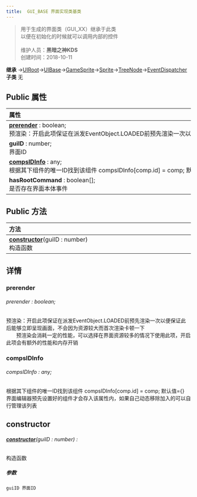 ```yaml
---
title:  GUI_BASE 界面实现类基类
---
```

>用于生成的界面类（GUI_XX）继承于此类<br>以便在初始化的时候就可以调用内部的控件<br><br>
>维护人员：**黑暗之神KDS**  
>创建时间：2018-10-11

**继承**  →[UIRoot](/zh_hans/library/2d/client/ui/uiroot)→[UIBase](/zh_hans/library/2d/client/ui/uibase)→[GameSprite](/zh_hans/library/2d/client/gamesprite)→[Sprite](/zh_hans/library/2d/client/lib/sprite)→[TreeNode](/zh_hans/library/2d/client/lib/treenode)→[EventDispatcher](/zh_hans/library/2d/client/lib/eventdispatcher)<br>
**子类**  无<br>
## **Public 属性**
| <div style="width:1000px;text-align:left">属性</div>                                                                                                                 |
| -------------------------------------------------------------------------------------------------------------------------------------------------------------------- |
| **[prerender](#prerender)** : boolean;<br>预渲染：开启此项保证在派发EventObject.LOADED前预先渲染一次以便保证此后能够立即呈现画面，不会因为资源较大而首次渲染卡顿一下 |
| **guiID** : number;<br>界面ID                                                                                                                                        |
| **[compsIDInfo](#compsidinfo)** : any;<br>根据其下组件的唯一ID找到该组件 compsIDInfo[comp.id] = comp; 默认值={}                                                      |
| **hasRootCommand** : boolean[];<br>是否存在界面本体事件                                                                                                              |

## Public 方法
| <div style="width:1000px;text-align:left" >方法</div>       |
| ----------------------------------------------------------- |
| **[constructor](#constructor)**(guiID : number)<br>构造函数 |

## 详情

### prerender
###### prerender : boolean;
预渲染：开启此项保证在派发EventObject.LOADED前预先渲染一次以便保证此后能够立即呈现画面，不会因为资源较大而首次渲染卡顿一下<br>
&nbsp;&nbsp;&nbsp;&nbsp;&nbsp;&nbsp;&nbsp;预渲染会消耗一定的性能，可以选择在界面资源较多的情况下使用此项，开启此项会有额外的性能和内存开销
### compsIDInfo
###### compsIDInfo : any;
根据其下组件的唯一ID找到该组件 compsIDInfo[comp.id] = comp; 默认值={}<br>
界面编辑器预先设置好的组件才会存入该属性内，如果自己动态移除加入的可以自行管理该列表


## constructor
###### **[constructor](#constructor)**(guiID : number) :
构造函数
##### 参数
	guiID 界面ID





